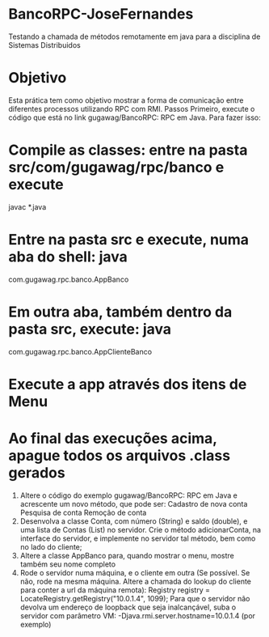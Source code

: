 # BancoRPC-JoseFernandes
Testando a chamada de métodos remotamente em java para a disciplina de Sistemas Distribuidos

# Objetivo
Esta prática tem como objetivo mostrar a forma de comunicação entre diferentes processos
utilizando RPC com RMI.
Passos
Primeiro, execute o código que está no link ​gugawag/BancoRPC: RPC em Java​. Para fazer isso:
# Compile as classes: entre na pasta src/com/gugawag/rpc/banco e execute
javac *.java
# Entre na pasta ​src​ e execute, numa aba do shell: ​java
com.gugawag.rpc.banco.AppBanco
# Em outra aba, também dentro da pasta​ src, ​execute:​ java
com.gugawag.rpc.banco.AppClienteBanco
# Execute a app através dos itens de Menu
# Ao final das execuções acima, apague todos os arquivos .class gerados
1. Altere o código do exemplo ​gugawag/BancoRPC: RPC em Java​ e acrescente um novo método,
que pode ser:
 Cadastro de nova conta
 Pesquisa de conta
 Remoção de conta
2. Desenvolva a classe ​Conta​, com número (String) e saldo (double), e uma lista de Contas
(List<Conta>) no servidor. Crie o método adicionarConta, na interface do servidor, e implemente
no servidor tal método, bem como no lado do cliente;
3. Altere a classe AppBanco para, quando mostrar o menu, mostre também seu nome completo
4. Rode o servidor numa máquina, e o cliente em outra (Se possível. Se não, rode na mesma
máquina. Altere a chamada do lookup do cliente para conter a url da máquina remota):
Registry registry = LocateRegistry.​getRegistry​(​"10.0.1.4"​, ​1099​)​;
Para que o servidor não devolva um endereço de loopback que seja inalcançável, suba o servidor
com parâmetro VM:
-Djava.rmi.server.hostname=10.0.1.4 (por exemplo)
